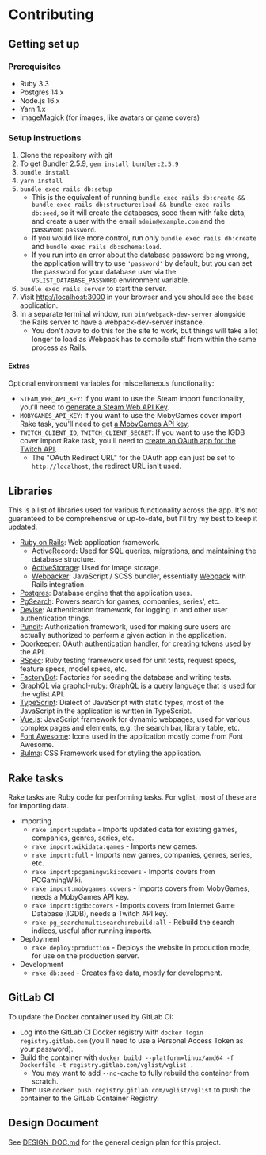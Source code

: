 # Contributing

## Getting set up

### Prerequisites

- Ruby 3.3
- Postgres 14.x
- Node.js 16.x
- Yarn 1.x
- ImageMagick (for images, like avatars or game covers)

### Setup instructions

1. Clone the repository with git
1. To get Bundler 2.5.9, `gem install bundler:2.5.9`
1. `bundle install`
1. `yarn install`
1. `bundle exec rails db:setup`
   - This is the equivalent of running `bundle exec rails db:create && bundle exec rails db:structure:load && bundle exec rails db:seed`, so it will create the databases, seed them with fake data, and create a user with the email `admin@example.com` and the password `password`.
   - If you would like more control, run only `bundle exec rails db:create` and `bundle exec rails db:schema:load`.
   - If you run into an error about the database password being wrong, the application will try to use `'password'` by default, but you can set the password for your database user via the `VGLIST_DATABASE_PASSWORD` environment variable.
1. `bundle exec rails server` to start the server.
1. Visit <http://localhost:3000> in your browser and you should see the base application.
1. In a separate terminal window, run `bin/webpack-dev-server` alongside the Rails server to have a webpack-dev-server instance.
   - You don't _have_ to do this for the site to work, but things will take a lot longer to load as Webpack has to compile stuff from within the same process as Rails.

#### Extras

Optional environment variables for miscellaneous functionality:

- `STEAM_WEB_API_KEY`: If you want to use the Steam import functionality, you'll need to [generate a Steam Web API Key](https://steamcommunity.com/dev/registerkey).
- `MOBYGAMES_API_KEY`: If you want to use the MobyGames cover import Rake task, you'll need to get [a MobyGames API key](https://www.mobygames.com/info/api#toc-authorization).
- `TWITCH_CLIENT_ID`, `TWITCH_CLIENT_SECRET`: If you want to use the IGDB cover import Rake task, you'll need to [create an OAuth app for the Twitch API](https://dev.twitch.tv/docs/authentication).
  - The "OAuth Redirect URL" for the OAuth app can just be set to `http://localhost`, the redirect URL isn't used.

## Libraries

This is a list of libraries used for various functionality across the app. It's not guaranteed to be comprehensive or up-to-date, but I'll try my best to keep it updated.

- [Ruby on Rails](https://rubyonrails.org): Web application framework.
  - [ActiveRecord](https://guides.rubyonrails.org/active_record_basics.html): Used for SQL queries, migrations, and maintaining the database structure.
  - [ActiveStorage](https://guides.rubyonrails.org/active_storage_overview.html): Used for image storage.
  - [Webpacker](https://github.com/rails/webpacker): JavaScript / SCSS bundler, essentially [Webpack](https://webpack.js.org) with Rails integration.
- [Postgres](https://www.postgresql.org/): Database engine that the application uses.
- [PgSearch](https://github.com/Casecommons/pg_search): Powers search for games, companies, series', etc.
- [Devise](https://github.com/heartcombo/devise): Authentication framework, for logging in and other user authentication things.
- [Pundit](https://github.com/varvet/pundit): Authorization framework, used for making sure users are actually authorized to perform a given action in the application.
- [Doorkeeper](https://github.com/doorkeeper-gem/doorkeeper): OAuth authentication handler, for creating tokens used by the API.
- [RSpec](https://rspec.info/): Ruby testing framework used for unit tests, request specs, feature specs, model specs, etc.
- [FactoryBot](https://github.com/thoughtbot/factory_bot): Factories for seeding the database and writing tests.
- [GraphQL](https://graphql.org) via [graphql-ruby](https://graphql-ruby.org): GraphQL is a query language that is used for the vglist API.
- [TypeScript](https://www.typescriptlang.org): Dialect of JavaScript with static types, most of the JavaScript in the application is written in TypeScript.
- [Vue.js](https://vuejs.org): JavaScript framework for dynamic webpages, used for various complex pages and elements, e.g. the search bar, library table, etc.
- [Font Awesome](https://fontawesome.com): Icons used in the application mostly come from Font Awesome.
- [Bulma](https://bulma.io/): CSS Framework used for styling the application.

## Rake tasks

Rake tasks are Ruby code for performing tasks. For vglist, most of these are for importing data.

- Importing
  - `rake import:update` - Imports updated data for existing games, companies, genres, series, etc.
  - `rake import:wikidata:games` - Imports new games.
  - `rake import:full` - Imports new games, companies, genres, series, etc.
  - `rake import:pcgamingwiki:covers` - Imports covers from PCGamingWiki.
  - `rake import:mobygames:covers` - Imports covers from MobyGames, needs a MobyGames API key.
  - `rake import:igdb:covers` - Imports covers from Internet Game Database (IGDB), needs a Twitch API key.
  - `rake pg_search:multisearch:rebuild:all` - Rebuild the search indices, useful after running imports.
- Deployment
  - `rake deploy:production` - Deploys the website in production mode, for use on the production server.
- Development
  - `rake db:seed` - Creates fake data, mostly for development.

## GitLab CI

To update the Docker container used by GitLab CI:

- Log into the GitLab CI Docker registry with `docker login registry.gitlab.com` (you'll need to use a Personal Access Token as your password).
- Build the container with `docker build --platform=linux/amd64 -f Dockerfile -t registry.gitlab.com/vglist/vglist .`
  - You may want to add `--no-cache` to fully rebuild the container from scratch.
- Then use `docker push registry.gitlab.com/vglist/vglist` to push the container to the GitLab Container Registry.

## Design Document

See [DESIGN_DOC.md](DESIGN_DOC.md) for the general design plan for this project.
